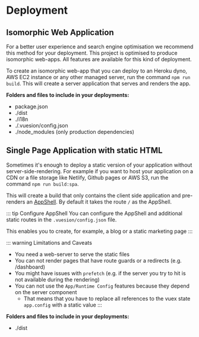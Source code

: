 # Deployment

## Isomorphic Web Application

For a better user experience and search engine optimisation we recommend this method for your deployment.
This project is optimised to produce isomorphic web-apps. All features are available for this kind of deployment.

To create an isomorphic web-app that you can deploy to an Heroku dyno, AWS EC2 instance or any other managed server,
run the command `npm run build`. This will create a server application that serves and renders the app.

**Folders and files to include in your deployments:**

- package.json
- ./dist
- ./i18n
- ./.vuesion/config.json
- ./node_modules (only production dependencies)

## Single Page Application with static HTML

Sometimes it's enough to deploy a static version of your application without server-side-rendering.
For example if you want to host your application on a CDN or a file storage like Netlify, Github pages or AWS S3, run the command `npm run build:spa`.

This will create a build that only contains the client side application and pre-renders an [AppShell](https://developers.google.com/web/fundamentals/architecture/app-shell).
By default it takes the route `/` as the AppShell.

::: tip Configure AppShell
You can configure the AppShell and additional static routes in the `.vuesion/config.json` file.

This enables you to create, for example, a blog or a static marketing page
:::

::: warning Limitations and Caveats

- You need a web-server to serve the static files
- You can not render pages that have route guards or a redirects (e.g. /dashboard)
- You might have issues with `prefetch` (e.g. if the server you try to hit is not available during the rendering)
- You can not use the `App/Runtime Config` features because they depend on the server component
  - That means that you have to replace all references to the vuex state `app.config` with a static value
    :::

**Folders and files to include in your deployments:**

- ./dist
